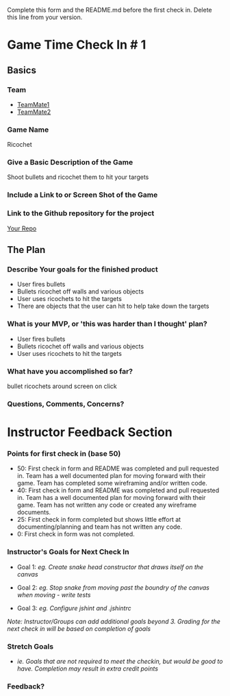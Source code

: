 Complete this form and the README.md before the first check in. Delete this line from your version.

# Game Time Check In # 1

## Basics

### Team
- [TeamMate1](https://github.com/Caleb9193)
- [TeamMate2](https://github.com/GSmes)

### Game Name

Ricochet

### Give a Basic Description of the Game

Shoot bullets and ricochet them to hit your targets

### Include a Link to or Screen Shot of the Game


### Link to the Github repository for the project
[Your Repo](https://github.com/Caleb9193/gametime)

## The Plan

### Describe Your goals for the finished product

- User fires bullets
- Bullets ricochet off walls and various objects
- User uses ricochets to hit the targets
- There are objects that the user can hit to help take down the targets

### What is your MVP, or 'this was harder than I thought' plan?

- User fires bullets
- Bullets ricochet off walls and various objects
- User uses ricochets to hit the targets

### What have you accomplished so far?

bullet ricochets around screen on click

### Questions, Comments, Concerns?


# Instructor Feedback Section

### Points for first check in (base 50)

* 50: First check in form and README was completed and pull requested in. Team has a well documented plan for moving forward with their game. Team has completed some wireframing and/or written code.
* 40: First check in form and README was completed and pull requested in. Team has a well documented plan for moving forward with their game. Team has not written any code or created any wireframe documents.
* 25: First check in form completed but shows little effort at documenting/planning and team has not written any code.
* 0: First check in form was not completed.

### Instructor's Goals for Next Check In

* Goal 1: _eg. Create snake head constructor that draws itself on the canvas_

* Goal 2: _eg. Stop snake from moving past the boundry of the canvas when moving - write tests_

* Goal 3: _eg. Configure jshint and .jshintrc_

_Note: Instructor/Groups can add additional goals beyond 3. Grading for the next check in will be based on completion of goals_

### Stretch Goals

* _ie. Goals that are not required to meet the checkin, but would be good to have. Completion may result in extra credit points_

### Feedback?

